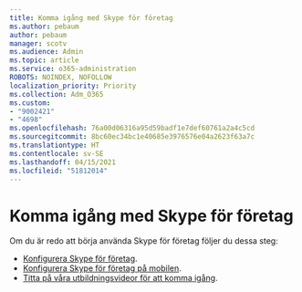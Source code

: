 ```yaml
---
title: Komma igång med Skype för företag
ms.author: pebaum
author: pebaum
manager: scotv
ms.audience: Admin
ms.topic: article
ms.service: o365-administration
ROBOTS: NOINDEX, NOFOLLOW
localization_priority: Priority
ms.collection: Adm_O365
ms.custom:
- "9002421"
- "4698"
ms.openlocfilehash: 76a00d06316a95d59badf1e7def60761a2a4c5cd
ms.sourcegitcommit: 8bc60ec34bc1e40685e3976576e04a2623f63a7c
ms.translationtype: HT
ms.contentlocale: sv-SE
ms.lasthandoff: 04/15/2021
ms.locfileid: "51812014"
---
```

# <a name="getting-started-using-skype-for-business"></a>Komma igång med Skype för företag

Om du är redo att börja använda Skype för företag följer du dessa steg:

- [Konfigurera Skype för företag](https://support.office.com/article/Set-up-Skype-for-Business-c0b4ef28-d281-4bb6-ba4d-50495d2ae24c).
- [Konfigurera Skype för företag på mobilen](https://support.office.com/article/set-up-your-mobile-apps-985ab72b-47ed-4e0b-9ee5-7376263553ca).
- [Titta på våra utbildningsvideor för att komma igång](https://support.office.com/article/video-download-and-install-skype-for-business-9162ae37-12f9-4971-bbbe-2e4a05590f36).
